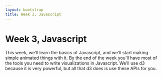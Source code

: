 ```yaml
---
layout: bootstrap
title: Week 3, Javascript
---
```


# Week 3, Javascript

This week, we'll learn the basics of Javascript, and we'll start
making simple animated things with it. By the end of the week you'll
have most of the tools you need to write visualizations in
Javascript. We'll use d3 because it is very powerful, but all that d3
does is use these APIs for you.


